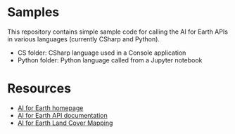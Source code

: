 # Samples
This repository contains simple sample code for calling the AI for Earth APIs in various languages (currently CSharp and Python).  
+ CS folder: CSharp language used in a Console application
+ Python folder: Python language called from a Jupyter notebook

# Resources
+ [AI for Earth homepage](http://aka.ms/aiforearth)
+ [AI for Earth API documentation](http://aka.ms/aieapisdoc)
+ [AI for Earth Land Cover Mapping](https://www.microsoft.com/en-us/aiforearth/land-cover-mapping.aspx)
